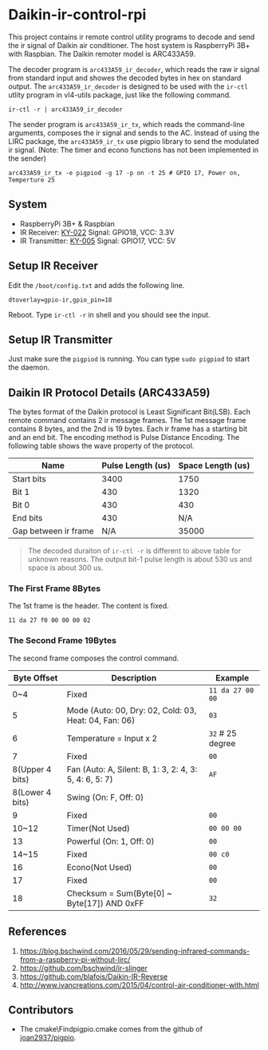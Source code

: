 # Daikin-ir-control-rpi
This project contains ir remote control utility programs to decode and send the ir signal of Daikin air conditioner. The host system is RaspberryPi 3B+ with Raspbian. The Daikin remoter model is ARC433A59. 

The decoder program is `arc433A59_ir_decoder`, which reads the raw ir signal from standard input and showes the decoded bytes in hex on standard output. The `arc433A59_ir_decoder` is designed to be used with the `ir-ctl` utlity program in vl4-utils package, just like the following command.
  
    ir-ctl -r | arc433A59_ir_decoder

The sender program is `arc433A59_ir_tx`, which reads the command-line arguments, composes the ir signal and sends to the AC. Instead of using the LIRC package, the `arc433A59_ir_tx` use pigpio library to send the modulated ir signal. (Note: The timer and econo functions has not been implemented in the sender)

    arc433A59_ir_tx -e pigpiod -g 17 -p on -t 25 # GPIO 17, Power on, Temperture 25

## System
- RaspberryPi 3B+ & Raspbian
- IR Receiver: [KY-022](http://sensorkit.en.joy-it.net/index.php?title=KY-022_Infrared_receiver_module) Signal: GPIO18, VCC: 3.3V
- IR Transmitter: [KY-005](http://sensorkit.en.joy-it.net/index.php?title=KY-005_Infrared_Transmitter_module) Signal: GPIO17, VCC: 5V

## Setup IR Receiver
Edit the `/boot/config.txt` and adds the following line.

    dtoverlay=gpio-ir,gpio_pin=18

Reboot. Type `ir-ctl -r` in shell and you should see the input.

## Setup IR Transmitter
Just make sure the `pigpiod` is running. You can type `sudo pigpiod` to start the daemon.

## Daikin IR Protocol Details (ARC433A59)
The bytes format of the Daikin protocol is Least Significant Bit(LSB). Each remote command contains 2 ir message frames. The 1st message frame contains 8 bytes, and the 2nd is 19 bytes. Each ir frame has a starting bit and an end bit. The encoding method is Pulse Distance Encoding. The following table shows the wave property of the protocol.

Name                 | Pulse Length (us) | Space Length (us)
---------------------|-------------------|-------------------
Start bits           | 3400              | 1750
Bit 1                | 430               | 1320
Bit 0                | 430               | 430
End bits             | 430               | N/A
Gap between ir frame | N/A               | 35000

> The decoded duraiton of `ir-ctl -r` is different to above table for unknown reasons. The output bit-1 pulse length is about 530 us and space is about 300 us.

### The First Frame 8Bytes
The 1st frame is the header. The content is fixed.
    
    11 da 27 f0 00 00 00 02
    
### The Second Frame 19Bytes
The second frame composes the control command.

Byte Offset     | Description                                            | Example
----------------|--------------------------------------------------------|------------------
0~4             | Fixed                                                  | `11 da 27 00 00`
5               | Mode (Auto: 00, Dry: 02, Cold: 03, Heat: 04, Fan: 06)  | `03`
6               | Temperature = Input x 2                                | `32` # 25 degree
7               | Fixed                                                  | `00`
8(Upper 4 bits) | Fan (Auto: A, Silent: B, 1: 3, 2: 4, 3: 5, 4: 6, 5: 7) | `AF`
8(Lower 4 bits) | Swing (On: F, Off: 0)                                  | 
9               | Fixed                                                  | `00`
10~12           | Timer(Not Used)                                        | `00 00 00`
13              | Powerful (On: 1, Off: 0)                               | `00`
14~15           | Fixed                                                  | `00 c0`
16              | Econo(Not Used)                                        | `00`
17              | Fixed                                                  | `00`
18              | Checksum = Sum(Byte[0] ~ Byte[17]) AND 0xFF            | `32`

## References
1. https://blog.bschwind.com/2016/05/29/sending-infrared-commands-from-a-raspberry-pi-without-lirc/
2. https://github.com/bschwind/ir-slinger
3. https://github.com/blafois/Daikin-IR-Reverse
4. http://www.ivancreations.com/2015/04/control-air-conditioner-with.html

## Contributors
- The cmake\Findpigpio.cmake comes from the github of [joan2937/pigpio](https://github.com/joan2937/pigpio).
